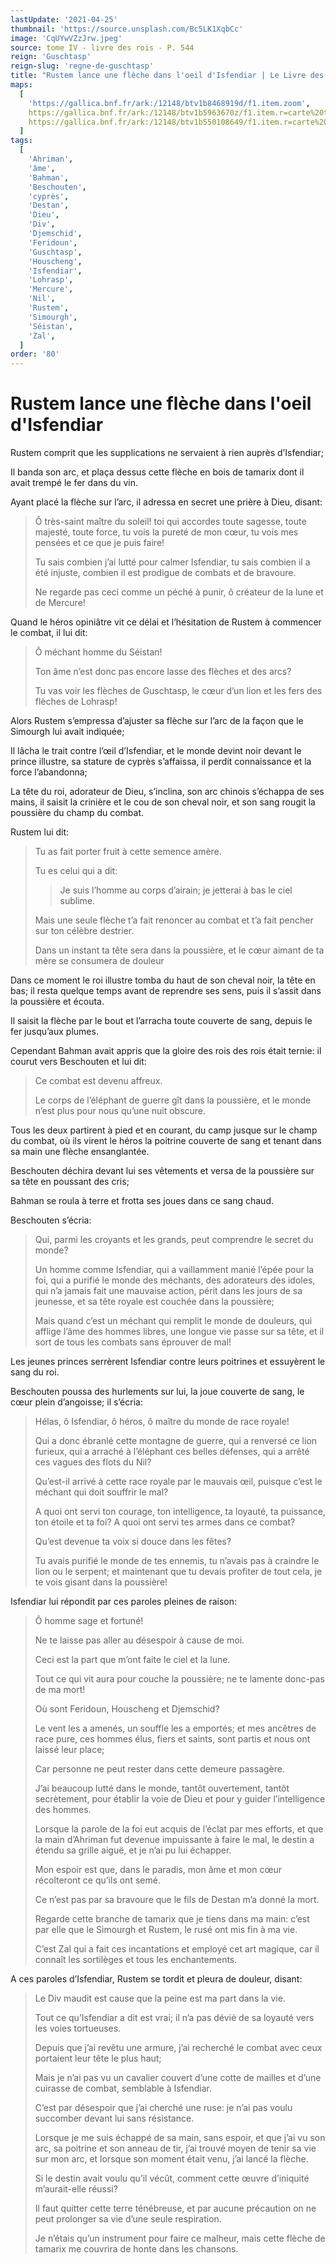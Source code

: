 ```yaml
---
lastUpdate: '2021-04-25'
thumbnail: 'https://source.unsplash.com/Bc5LK1XqbCc'
image: 'CqUYwVZzJrw.jpeg'
source: tome IV - livre des rois - P. 544
reign: 'Guschtasp'
reign-slug: 'regne-de-guschtasp'
title: "Rustem lance une flèche dans l'oeil d'Isfendiar | Le Livre des Rois | Shâhnâmeh"
maps:
  [
    'https://gallica.bnf.fr/ark:/12148/btv1b8468919d/f1.item.zoom',
    https://gallica.bnf.fr/ark:/12148/btv1b5963670z/f1.item.r=carte%20touran.zoom,
    https://gallica.bnf.fr/ark:/12148/btv1b550108649/f1.item.r=carte%20touran.zoom,
  ]
tags:
  [
    'Ahriman',
    'âme',
    'Bahman',
    'Beschouten',
    'cyprès',
    'Destan',
    'Dieu',
    'Div',
    'Djemschid',
    'Feridoun',
    'Guschtasp',
    'Houscheng',
    'Isfendiar',
    'Lohrasp',
    'Mercure',
    'Nil',
    'Rustem',
    'Simourgh',
    'Séistan',
    'Zal',
  ]
order: '80'
---
```


# Rustem lance une flèche dans l'oeil d'Isfendiar

Rustem comprit que les supplications ne servaient à rien auprès d’Isfendiar;

Il banda son arc, et plaça dessus cette flèche en bois de tamarix dont il avait trempé le fer dans du vin.

Ayant placé la flèche sur l’arc, il adressa en secret une prière à Dieu, disant:

> Ô très-saint maître du soleil! toi qui accordes toute sagesse, toute majesté, toute force, tu vois la pureté de mon cœur, tu vois mes pensées et ce que je puis faire!
>
> Tu sais combien j’ai lutté pour calmer Isfendiar, tu sais combien il a été injuste, combien il est prodigue de combats et de bravoure.
>
> Ne regarde pas ceci comme un péché à punir, ô créateur de la lune et de Mercure!

Quand le héros opiniâtre vit ce délai et l’hésitation de Rustem à commencer le combat, il lui dit:

> Ô méchant homme du Séistan!
>
> Ton âme n’est donc pas encore lasse des flèches et des arcs?
>
> Tu vas voir les flèches de Guschtasp, le cœur d’un lion et les fers des flèches de Lohrasp!

Alors Rustem s’empressa d’ajuster sa flèche sur l’arc de la façon que le Simourgh lui avait indiquée;

Il lâcha le trait contre l’œil d’Isfendiar, et le monde devint noir devant le prince illustre, sa stature de cyprès s’affaissa, il perdit connaissance et la force l’abandonna;

La tête du roi, adorateur de Dieu, s’inclina, son arc chinois s’échappa de ses mains, il saisit la crinière et le cou de son cheval noir, et son sang rougit la poussière du champ du combat.

Rustem lui dit:

> Tu as fait porter fruit à cette semence amère.
>
> Tu es celui qui a dit:
>
> > Je suis l’homme au corps d’airain; je jetterai à bas le ciel sublime.
>
> Mais une seule flèche t’a fait renoncer au combat et t’a fait pencher sur ton célèbre destrier.
>
> Dans un instant ta tête sera dans la poussière, et le cœur aimant de ta mère se consumera de douleur

Dans ce moment le roi illustre tomba du haut de son cheval noir, la tête en bas; il resta quelque temps avant de reprendre ses sens, puis il s’assit dans la poussière et écouta.

Il saisit la flèche par le bout et l’arracha toute couverte de sang, depuis le fer jusqu’aux plumes.

Cependant Bahman avait appris que la gloire des rois des rois était ternie: il courut vers Beschouten et lui dit:

> Ce combat est devenu affreux.
>
> Le corps de l’éléphant de guerre gît dans la poussière, et le monde n’est plus pour nous qu’une nuit obscure.

Tous les deux partirent à pied et en courant, du camp jusque sur le champ du combat, où ils virent le héros la poitrine couverte de sang et tenant dans sa main une flèche ensanglantée.

Beschouten déchira devant lui ses vêtements et versa de la poussière sur sa tête en poussant des cris;

Bahman se roula à terre et frotta ses joues dans ce sang chaud.

Beschouten s’écria:

> Qui, parmi les croyants et les grands, peut comprendre le secret du monde?
>
> Un homme comme Isfendiar, qui a vaillamment manié l’épée pour la foi, qui a purifié le monde des méchants, des adorateurs des idoles, qui n’a jamais fait une mauvaise action, périt dans les jours de sa jeunesse, et sa tête royale est couchée dans la poussière;
>
> Mais quand c’est un méchant qui remplit le monde de douleurs, qui afflige l’âme des hommes libres, une longue vie passe sur sa tête, et il sort de tous les combats sans éprouver de mal!

Les jeunes princes serrèrent Isfendiar contre leurs poitrines et essuyèrent le sang du roi.

Beschouten poussa des hurlements sur lui, la joue couverte de sang, le cœur plein d’angoisse; il s’écria:

> Hélas, ô Isfendiar, ô héros, ô maître du monde de race royale!
>
> Qui a donc ébranlé cette montagne de guerre, qui a renversé ce lion furieux, qui a arraché à l’éléphant ces belles défenses, qui a arrêté ces vagues des flots du Nil?
>
> Qu’est-il arrivé à cette race royale par le mauvais œil, puisque c’est le méchant qui doit souffrir le mal?
>
> A quoi ont servi ton courage, ton intelligence, ta loyauté, ta puissance, ton étoile et ta foi? A quoi ont servi tes armes dans ce combat?
>
> Qu’est devenue ta voix si douce dans les fêtes?
>
> Tu avais purifié le monde de tes ennemis, tu n’avais pas à craindre le lion ou le serpent; et maintenant que tu devais profiter de tout cela, je te vois gisant dans la poussière!

Isfendiar lui répondit par ces paroles pleines de raison:

> Ô homme sage et fortuné!
>
> Ne te laisse pas aller au désespoir à cause de moi.
>
> Ceci est la part que m’ont faite le ciel et la lune.
>
> Tout ce qui vit aura pour couche la poussière; ne te lamente donc-pas de ma mort!
>
> Où sont Feridoun, Houscheng et Djemschid?
>
> Le vent les a amenés, un souffle les a emportés; et mes ancêtres de race pure, ces hommes élus, fiers et saints, sont partis et nous ont laissé leur place;
>
> Car personne ne peut rester dans cette demeure passagère.
>
> J’ai beaucoup lutté dans le monde, tantôt ouvertement, tantôt secrètement, pour établir la voie de Dieu et pour y guider l’intelligence des hommes.
>
> Lorsque la parole de la foi eut acquis de l’éclat par mes efforts, et que la main d’Ahriman fut devenue impuissante à faire le mal, le destin a étendu sa grille aiguë, et je n’ai pu lui échapper.
>
> Mon espoir est que, dans le paradis, mon âme et mon cœur récolteront ce qu’ils ont semé.
>
> Ce n’est pas par sa bravoure que le fils de Destan m’a donné la mort.
>
> Regarde cette branche de tamarix que je tiens dans ma main: c’est par elle que le Simourgh et Rustem, le rusé ont mis fin à ma vie.
>
> C’est Zal qui a fait ces incantations et employé cet art magique, car il connaît les sortilèges et tous les enchantements.

A ces paroles d’Isfendiar, Rustem se tordit et pleura de douleur, disant:

> Le Div maudit est cause que la peine est ma part dans la vie.
>
> Tout ce qu’Isfendiar a dit est vrai; il n’a pas dévié de sa loyauté vers les voies tortueuses.
>
> Depuis que j’ai revêtu une armure, j’ai recherché le combat avec ceux portaient leur tête le plus haut;
>
> Mais je n’ai pas vu un cavalier couvert d’une cotte de mailles et d’une cuirasse de combat, semblable à Isfendiar.
>
> C’est par désespoir que j’ai cherché une ruse: je n’ai pas voulu succomber devant lui sans résistance.
>
> Lorsque je me suis échappé de sa main, sans espoir, et que j’ai vu son arc, sa poitrine et son anneau de tir, j’ai trouvé moyen de tenir sa vie sur mon arc, et lorsque son moment était venu, j’ai lancé la flèche.
>
> Si le destin avait voulu qu’il vécût, comment cette œuvre d’iniquité m’aurait-elle réussi?
>
> Il faut quitter cette terre ténébreuse, et par aucune précaution on ne peut prolonger sa vie d’une seule respiration.
>
> Je n’étais qu’un instrument pour faire ce malheur, mais cette flèche de tamarix me couvrira de honte dans les chansons.
